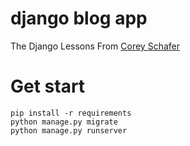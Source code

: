 # django blog app
The Django Lessons From [Corey Schafer](https://www.youtube.com/watch?v=UmljXZIypDc&list=PL-osiE80TeTtoQCKZ03TU5fNfx2UY6U4p)

# Get start
    pip install -r requirements
    python manage.py migrate
    python manage.py runserver
